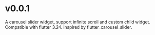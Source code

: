 [//]: # (# 4.2.1)

[//]: # ()
[//]: # (- [FIX] temporary remove `PointerDeviceKind.trackpad`)

[//]: # (- [FIX] fix `'double?'` type)

[//]: # ()
[//]: # (# 4.2.0)

[//]: # ()
[//]: # (- [Add] `enlargeFactor` option)

[//]: # (- [Add] `CenterPageEnlargeStrategy.zoom` option)

[//]: # (- [Add] `animateToClosest` option)

[//]: # ()
[//]: # (- [FIX] clear timer if widget was unmounted)

[//]: # (- [FIX] scroll carousel using touchpad)

[//]: # ()
[//]: # (# 4.1.1)

[//]: # ()
[//]: # (- Fix code formatting)

[//]: # ()
[//]: # (# 4.1.0)

[//]: # ()
[//]: # (## Add)

[//]: # ()
[//]: # (- Exposed `clipBehavior` in `CarouselOptions`)

[//]: # (- Exposed `padEnds` in `CarouselOptions`)

[//]: # (- Add `copyWith` method to `CarouselOptions`)

[//]: # ()
[//]: # (## Fix)

[//]: # ()
[//]: # (- [FIX] Can't swipe on web with Flutter 2.5)

[//]: # ()
[//]: # ()
[//]: # (# 4.0.0)

[//]: # ()
[//]: # (- Support null safety &#40;Null safety isn't a breaking change and is Backward compatible meaning you can use it with non-null safe code too&#41;)

[//]: # (- Update example code to null safety and add Dark theme support and controller support to indicators in on of the examples and also fix overflow errors. )

[//]: # ()
[//]: # (# 3.0.0)

[//]: # ()
[//]: # (## Add)

[//]: # ()
[//]: # (- Add third argument in `itemBuilder`, allow Hero and infinite scroll to coexist)

[//]: # ()
[//]: # (## Breaking change)

[//]: # ()
[//]: # (- `itemBuilder` needs to accept three arguments, instead of two.)

[//]: # ()
[//]: # (# 2.3.4)

[//]: # ()
[//]: # (## Fix)

[//]: # ()
[//]: # (- Rollback PR #222, due to it will break the existing project.)

[//]: # ()
[//]: # (# 2.3.3)

[//]: # ()
[//]: # (- Fix code formatting)

[//]: # ()
[//]: # (# 2.3.2)

[//]: # ()
[//]: # (## Fix)

[//]: # ()
[//]: # (- Double pointer down and up will cause a exception)

[//]: # (- Fix `CarouselPageChangedReason`)

[//]: # ()
[//]: # (## Add)

[//]: # ()
[//]: # (- Allow Hero and infinite scroll to coexist)

[//]: # ()
[//]: # (# 2.3.1)

[//]: # ()
[//]: # (- Fix code formatting)

[//]: # ()
[//]: # (# 2.3.0)

[//]: # ()
[//]: # (## Fix)

[//]: # ()
[//]: # (- Fixed unresponsiveness to state changes)

[//]: # ()
[//]: # (## Add)

[//]: # ()
[//]: # (- Added start/stop autoplay functionality)

[//]: # (- Pause auto play if not current route)

[//]: # (- Add `pageSnapping` option for disable page snapping for the carousel)

[//]: # ()
[//]: # (# 2.2.1)

[//]: # ()
[//]: # (## Fix)

[//]: # ()
[//]: # (- Fixed `carousel_options.dart` and `carousel_controller` not being exported by default.)

[//]: # ()
[//]: # (# 2.2.0)

[//]: # ()
[//]: # (## Add)

[//]: # ()
[//]: # (- `disableCenter` option)

[//]: # ()
[//]: # (This option controls whether the carousel slider item should be wrapped in a `Center` widget or not.)

[//]: # ()
[//]: # (- `enlargeStrategy` option)

[//]: # ()
[//]: # (This option allow user to set which enlarge strategy to enlarge the center slide. Use `CenterPageEnlargeStrategy.height` if you want to improve the performance.)

[//]: # ()
[//]: # (## Fix)

[//]: # ()
[//]: # (- Fixed `CarousePageChangedReason.manual` never being emitted)

[//]: # ()
[//]: # (# 2.1.0)

[//]: # ()
[//]: # (## Add)

[//]: # ()
[//]: # (- `pauseAutoPlayOnTouch` option)

[//]: # ()
[//]: # (This option controls whether the carousel slider should pause the auto play function when user is touching the slider)

[//]: # ()
[//]: # (- `pauseAutoPlayOnManualNavigate` option)

[//]: # ()
[//]: # (This option controls whether the carousel slider should pause the auto play function when user is calling controller's method.)

[//]: # ()
[//]: # (- `pauseAutoPlayInFiniteScroll` option)

[//]: # ()
[//]: # (This option decide the carousel should go to the first item when it reach the last item or not.)

[//]: # ()
[//]: # (- `pageViewKey` option)

[//]: # ()
[//]: # (This option is useful when you want to keep the pageview's position when it was recreated.)

[//]: # ()
[//]: # (## Fix)

[//]: # ()
[//]: # (- Fix `CarouselPageChangedReason` bug)

[//]: # ()
[//]: # (## Other updates)

[//]: # ()
[//]: # (- Use `Transform.scale` instead of `SizedBox` to wrap the slider item)

[//]: # ()
[//]: # (# 2.0.0)

[//]: # ()
[//]: # (## Breaking change)

[//]: # ()
[//]: # (Instead of passing all the options to the `CarouselSlider`, now you'll need to pass these option to `CarouselOptions`:)

[//]: # ()
[//]: # (```dart)

[//]: # (CarouselSlider&#40;)

[//]: # (  CarouselOptions&#40;height: 400.0&#41;,)

[//]: # (  items: [1,2,3,4,5].map&#40;&#40;i&#41; {)

[//]: # (    return Builder&#40;)

[//]: # (      builder: &#40;BuildContext context&#41; {)

[//]: # (        return Container&#40;)

[//]: # (          width: MediaQuery.of&#40;context&#41;.size.width,)

[//]: # (          margin: EdgeInsets.symmetric&#40;horizontal: 5.0&#41;,)

[//]: # (          decoration: BoxDecoration&#40;)

[//]: # (            color: Colors.amber)

[//]: # (          &#41;,)

[//]: # (          child: Text&#40;'text $i', style: TextStyle&#40;fontSize: 16.0&#41;,&#41;)

[//]: # (        &#41;;)

[//]: # (      },)

[//]: # (    &#41;;)

[//]: # (  }&#41;.toList&#40;&#41;,)

[//]: # (&#41;)

[//]: # (```)

[//]: # ()
[//]: # (## Add)

[//]: # ()
[//]: # (- `CarouselController`)

[//]: # ()
[//]: # (Since `v2.0.0`, `carousel_slider` plugin provides a way to pass your own `CaourselController`, and you can use `CaouselController` instance to manually control the carousel's position. For a more detailed example please refer to [example project]&#40;example/lib/main.dart&#41;.)

[//]: # ()
[//]: # (- `CarouselPageChangedReason`)

[//]: # ()
[//]: # (Now you can receive a `CarouselPageChangedReason` in `onPageChanged` callback.)

[//]: # ()
[//]: # (## Remove)

[//]: # ()
[//]: # (- `pauseAutoPlayOnTouch`)

[//]: # ()
[//]: # (`pauseAutoPlayOnTouch` option is removed, because it doesn't fix the problem we have. Currently, when we enable the `autoPlay` feature, we can not stop sliding when the user interact with the carousel. This is [a flutter's issue]&#40;https://github.com/flutter/flutter/issues/54875&#41;.)

[//]: # ()
[//]: # (# 1.4.1)

[//]: # ()
[//]: # (## Fix)

[//]: # ()
[//]: # (- Fix `animateTo&#40;&#41;/jumpTo&#40;&#41;` with non-zero initialPage)

[//]: # ()
[//]: # (# 1.4.0)

[//]: # ()
[//]: # (## Add)

[//]: # ()
[//]: # (- Add on-demand item feature)

[//]: # ()
[//]: # (## Fix)

[//]: # ()
[//]: # (- Fix `setState&#40;&#41; called after dispose&#40;&#41;` bug)

[//]: # ()
[//]: # (# 1.3.1)

[//]: # ()
[//]: # (## Add)

[//]: # ()
[//]: # (- Scroll physics option)

[//]: # ()
[//]: # (## Fix)

[//]: # ()
[//]: # (- onPage indexing bug)

[//]: # ()
[//]: # ()
[//]: # (# 1.3.0)

[//]: # ()
[//]: # (## Deprecation)

[//]: # ()
[//]: # (- Remove the deprecated param: `interval`, `autoPlayDuration`, `distortion`, `updateCallback`. Please use the new param.)

[//]: # ()
[//]: # (## Fix)

[//]: # ()
[//]: # (-  Fix `enlargeCenterPage` option is not working in `vertical` carousel slider.)

[//]: # ()
[//]: # (# 1.2.0)

[//]: # ()
[//]: # (## Add)

[//]: # ()
[//]: # (- Vertical scroll support)

[//]: # (- Enable/disable infinite scroll)

[//]: # ()
[//]: # (# 1.1.0)

[//]: # ()
[//]: # (## Add)

[//]: # ()
[//]: # (- Added `pauseAutoPlayOnTouch` option)

[//]: # (- Add documentation)

[//]: # ()
[//]: # (# 1.0.1)

[//]: # ()
[//]: # (## Add)

[//]: # ()
[//]: # (- Update doc)

[//]: # ()
[//]: # (# 1.0.0)

[//]: # ()
[//]: # (## Add)

[//]: # ()
[//]: # (- Added `distortion` option)

[//]: # ()
[//]: # ()
[//]: # (# 0.0.6)

[//]: # ()
[//]: # (## Fix)

[//]: # ()
[//]: # (- Fix hard coded number)

[//]: # ()
[//]: # (# 0.0.5)

[//]: # ()
[//]: # (## Fix)

[//]: # ()
[//]: # (- Fix `initialPage` bug, fix crash when widget is disposed.)

[//]: # ()
[//]: # ()
[//]: # (# v0.0.2)

[//]: # ()
[//]: # (Remove useless dependencies, add changelog.)

# v0.0.1

A carousel slider widget, support infinite scroll and custom child widget. Compatible with flutter 3.24. inspired by flutter_carousel_slider.
